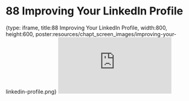 # 88 Improving Your LinkedIn Profile
 
{type: iframe, title:88 Improving Your LinkedIn Profile, width:800, height:600, poster:resources/chapt_screen_images/improving-your-linkedin-profile.png}
![](https://datatrail-jhu.github.io/DataTrail_ReOrg/no_toc/improving-your-linkedin-profile.html)
 

 
